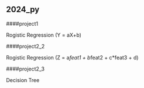 ## 2024_py
####project1

Rogistic Regression (Y = aX+b) 

####project2_2

Rogistic Regression (Z = a*feat1 + b*feat2 + c*feat3 + d)


####project2_3

Decision Tree
